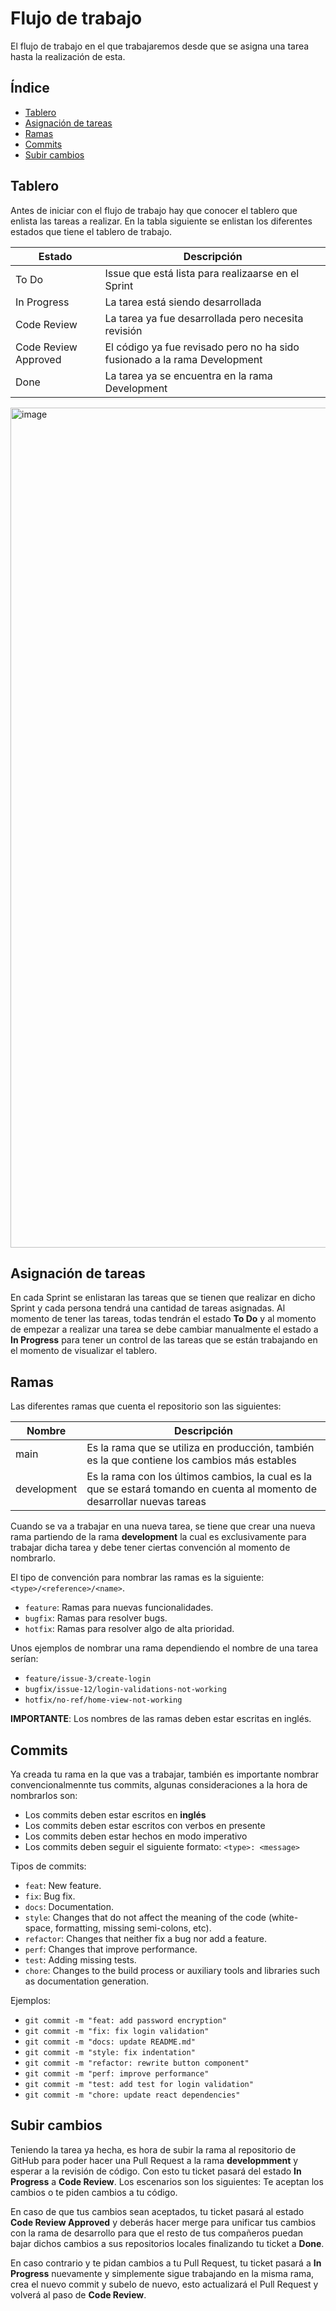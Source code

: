 # Flujo de trabajo
El flujo de trabajo en el que trabajaremos desde que se asigna una tarea hasta la realización de esta.

## Índice
- [Tablero](#tablero)
- [Asignación de tareas](#asignación-de-tareas)
- [Ramas](#ramas)
- [Commits](#commits)
- [Subir cambios](#subir-cambios)

## Tablero
Antes de iniciar con el flujo de trabajo hay que conocer el tablero que enlista las tareas a realizar. En la tabla siguiente se enlistan los diferentes estados que tiene el tablero de trabajo.

| Estado               | Descripción |
|----------------------|-------------|
| To Do                | Issue que está lista para realizaarse en el Sprint |
| In Progress          | La tarea está siendo desarrollada |
| Code Review          | La tarea ya fue desarrollada pero necesita revisión |
| Code Review Approved | El código ya fue revisado pero no ha sido fusionado a la rama Development |
| Done                 | La tarea ya se encuentra en la rama Development |

<img width="1344" alt="image" src="https://github.com/desarrolladora-temp/.github/assets/5274471/5aade18d-61df-48de-98c7-6748b1e7da9e">

## Asignación de tareas
En cada Sprint se enlistaran las tareas que se tienen que realizar en dicho Sprint y cada persona tendrá una cantidad de tareas asignadas. Al momento de tener las tareas, todas tendrán el estado **To Do** 
y al momento de empezar a realizar una tarea se debe cambiar manualmente el estado a **In Progress** para tener un control de las tareas que se están trabajando en el momento de visualizar el tablero.

## Ramas
Las diferentes ramas que cuenta el repositorio son las siguientes:

| Nombre      | Descripción |
|-------------|-------------|
| main        | Es la rama que se utiliza en producción, también es la que contiene los cambios más estables |
| development | Es la rama con los últimos cambios, la cual es la que se estará tomando en cuenta al momento de desarrollar nuevas tareas|

Cuando se va a trabajar en una nueva tarea, se tiene que crear una nueva rama partiendo de la rama **development** la cual es exclusivamente para trabajar dicha tarea y debe tener ciertas convención al momento de nombrarlo.

El tipo de convención para nombrar las ramas es la siguiente: `<type>/<reference>/<name>`.

- `feature`: Ramas para nuevas funcionalidades.
- `bugfix`: Ramas para resolver bugs.
- `hotfix`: Ramas para resolver algo de alta prioridad.

Unos ejemplos de nombrar una rama dependiendo el nombre de una tarea serían:

- `feature/issue-3/create-login`
- `bugfix/issue-12/login-validations-not-working`
- `hotfix/no-ref/home-view-not-working`

**IMPORTANTE**: Los nombres de las ramas deben estar escritas en inglés.

## Commits
Ya creada tu rama en la que vas a trabajar, también es importante nombrar convencionalmennte tus commits, algunas consideraciones a la hora de nombrarlos son:

- Los commits deben estar escritos en **inglés**
- Los commits deben estar escritos con verbos en presente
- Los commits deben estar hechos en modo imperativo
- Los commits deben seguir el siguiente formato: `<type>: <message>`

Tipos de commits:
- `feat`: New feature.
- `fix`: Bug fix.
- `docs`: Documentation.
- `style`: Changes that do not affect the meaning of the code (white-space, formatting, missing semi-colons, etc).
- `refactor`: Changes that neither fix a bug nor add a feature.
- `perf`: Changes that improve performance.
- `test`: Adding missing tests.
- `chore`: Changes to the build process or auxiliary tools and libraries such as documentation generation.

Ejemplos:
- `git commit -m "feat: add password encryption"`
- `git commit -m "fix: fix login validation"`
- `git commit -m "docs: update README.md"`
- `git commit -m "style: fix indentation"`
- `git commit -m "refactor: rewrite button component"`
- `git commit -m "perf: improve performance"`
- `git commit -m "test: add test for login validation"`
- `git commit -m "chore: update react dependencies"`

## Subir cambios
Teniendo la tarea ya hecha, es hora de subir la rama al repositorio de GitHub para poder hacer una Pull Request a la rama **developmment** y esperar a la revisión de código. Con esto tu ticket pasará del estado **In Progress** a **Code Review**.
Los escenarios son los siguientes: Te aceptan los cambios o te piden cambios a tu código.

En caso de que tus cambios sean aceptados, tu ticket pasará al estado **Code Review Approved** y deberás hacer merge para unificar tus cambios con la rama de desarrollo para que el resto de tus compañeros puedan bajar dichos cambios a sus repositorios locales finalizando tu ticket a **Done**.

En caso contrario y te pidan cambios a tu Pull Request, tu ticket pasará a **In Progress** nuevamente y simplemente sigue trabajando en la misma rama, crea el nuevo commit y subelo de nuevo, esto actualizará el Pull Request y volverá al paso de **Code Review**.
